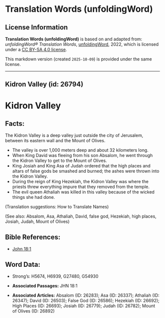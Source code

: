 # Translation Words (unfoldingWord)

## License Information

**Translation Words (unfoldingWord)** is based on and adapted from: _unfoldingWord® Translation Words_, [unfoldingWord](https://unfoldingword.org/utw), 2022, which is licensed under a [CC BY-SA 4.0 license](https://creativecommons.org/licenses/by-sa/4.0/legalcode.en).

This markdown version (created `2025-10-09`) is provided under the same license.



--------------------------------

## Kidron Valley (id: 26794)

Kidron Valley
=============

Facts:
------

The Kidron Valley is a deep valley just outside the city of Jerusalem, between its eastern wall and the Mount of Olives.

* The valley is over 1,000 meters deep and about 32 kilometers long.
* When King David was fleeing from his son Absalom, he went through the Kidron Valley to get to the Mount of Olives.
* King Josiah and King Asa of Judah ordered that the high places and altars of false gods be smashed and burned; the ashes were thrown into the Kidron Valley.
* During the reign of King Hezekiah, the Kidron Valley was where the priests threw everything impure that they removed from the temple.
* The evil queen Athaliah was killed in this valley because of the wicked things she had done.

(Translation suggestions: How to Translate Names)

(See also: Absalom, Asa, Athaliah, David, false god, Hezekiah, high places, Josiah, Judah, Mount of Olives)

Bible References:
-----------------

* [John 18:1](https://ref.ly/John18:1)

Word Data:
----------

* Strong’s: H5674, H6939, G27480, G54930

* **Associated Passages:** JHN 18:1
* **Associated Articles:** Absalom (ID: 26283); Asa (ID: 26337); Athaliah (ID: 26347); David (ID: 26503); False God (ID: 26586); Hezekiah (ID: 26692); High Places (ID: 26693); Josiah (ID: 26779); Judah (ID: 26782); Mount of Olives (ID: 26892)

